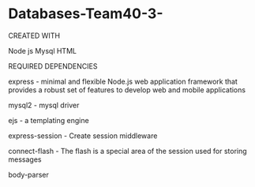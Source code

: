 # Databases-Team40-3-

CREATED WITH

Node js
Mysql
HTML


REQUIRED DEPENDENCIES

express - minimal and flexible Node.js web application framework that provides a robust set of features to develop web and mobile applications

mysql2 - mysql driver

ejs - a templating engine

express-session - Create session middleware

connect-flash - The flash is a special area of the session used for storing messages

body-parser
